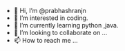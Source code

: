 - 👋 Hi, I’m @prabhashranjn
- 👀 I’m interested in coding.
- 🌱 I’m currently learning python ,java.
- 💞️ I’m looking to collaborate on ...
- 📫 How to reach me ...

<!---
prabhashranjn/prabhashranjn is a ✨ special ✨ repository because its `README.md` (this file) appears on your GitHub profile.
You can click the Preview link to take a look at your changes.
--->
